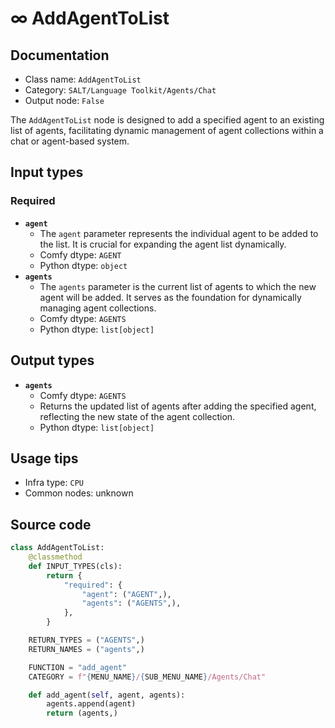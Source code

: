 # ∞ AddAgentToList
## Documentation
- Class name: `AddAgentToList`
- Category: `SALT/Language Toolkit/Agents/Chat`
- Output node: `False`

The `AddAgentToList` node is designed to add a specified agent to an existing list of agents, facilitating dynamic management of agent collections within a chat or agent-based system.
## Input types
### Required
- **`agent`**
    - The `agent` parameter represents the individual agent to be added to the list. It is crucial for expanding the agent list dynamically.
    - Comfy dtype: `AGENT`
    - Python dtype: `object`
- **`agents`**
    - The `agents` parameter is the current list of agents to which the new agent will be added. It serves as the foundation for dynamically managing agent collections.
    - Comfy dtype: `AGENTS`
    - Python dtype: `list[object]`
## Output types
- **`agents`**
    - Comfy dtype: `AGENTS`
    - Returns the updated list of agents after adding the specified agent, reflecting the new state of the agent collection.
    - Python dtype: `list[object]`
## Usage tips
- Infra type: `CPU`
- Common nodes: unknown


## Source code
```python
class AddAgentToList:
    @classmethod
    def INPUT_TYPES(cls):
        return {
            "required": {
                "agent": ("AGENT",),
                "agents": ("AGENTS",),
            },
        }

    RETURN_TYPES = ("AGENTS",)
    RETURN_NAMES = ("agents",)

    FUNCTION = "add_agent"
    CATEGORY = f"{MENU_NAME}/{SUB_MENU_NAME}/Agents/Chat"

    def add_agent(self, agent, agents):
        agents.append(agent)
        return (agents,)

```
